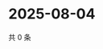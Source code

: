# 2025-08-04

共 0 条

<!-- BEGIN ZHIHUQUESTIONS -->
<!-- 最后更新时间 Mon Aug 04 2025 01:11:18 GMT+0800 (China Standard Time) -->

<!-- END ZHIHUQUESTIONS -->
